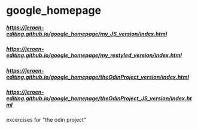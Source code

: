 # google_homepage

##### https://jeroen-editing.github.io/google_homepage/my_JS_version/index.html
##### https://jeroen-editing.github.io/google_homepage/my_restyled_version/index.html
##### https://jeroen-editing.github.io/google_homepage/theOdinProject_version/index.html
##### https://jeroen-editing.github.io/google_homepage/theOdinProject_JS_version/index.html

excercises for "the odin project"